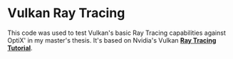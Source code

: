# Vulkan Ray Tracing

This code was used to test Vulkan's basic Ray Tracing capabilities against OptiX' in my master's thesis. It's based on Nvidia's Vulkan [**Ray Tracing Tutorial**](https://nvpro-samples.github.io/vk_raytracing_tutorial_KHR/).

